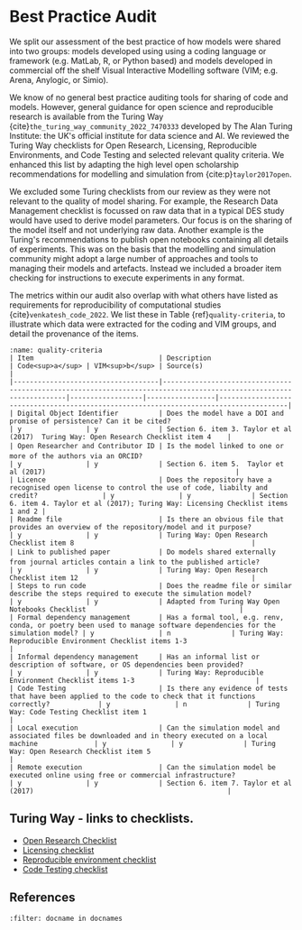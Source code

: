# Best Practice Audit


We split our assessment of the best practice of how models were shared into two groups: models developed using using a coding language or framework (e.g. MatLab, R, or Python based) and models developed in commercial off the shelf Visual Interactive Modelling software (VIM; e.g. Arena, Anylogic, or Simio).  

We know of no general best practice auditing tools for sharing of code and models. However, general guidance for open science and reproducible research is available from the Turing Way {cite}`the_turing_way_community_2022_7470333` developed by The Alan Turing Institute: the UK's official institute for data science and AI. We reviewed the Turing Way checklists for Open Research, Licensing, Reproducible Environments, and Code Testing and selected relevant quality criteria.  We enhanced this list by adapting the high level open scholarship recommendations for modelling and simulation from {cite:p}`taylor2017open`.

We excluded some Turing checklists from our review as they were not relevant to the quality of model sharing.  For example, the Research Data Management checklist is focussed on raw data that in a typical DES study would have used to derive model parameters.  Our focus is on the sharing of the model itself and not underlying raw data. Another example is the Turing's recommendations to publish open notebooks containing all details of experiments. This was on the basis that the modelling and simulation community might adopt a large number of approaches and tools to managing their models and artefacts. Instead we included a broader item checking for instructions to execute experiments in any format.

The metrics within our audit also overlap with what others have listed as requirements for reproducibility of computational studies {cite}`venkatesh_code_2022`.  We list these in Table {ref}`quality-criteria`, to illustrate which data were extracted for the coding and VIM groups, and detail the provenance of the items.

```{table} Quality Audit: Metrics and Sources.
:name: quality-criteria
| Item                               | Description                                                                                                        | Code<sup>a</sup> | VIM<sup>b</sup> | Source(s)                                                                             |
|------------------------------------|--------------------------------------------------------------------------------------------------------------------|------------------|-----------------|---------------------------------------------------------------------------------------|
| Digital Object Identifier          | Does the model have a DOI and promise of persistence? Can it be cited?                                             | y                | y               | Section 6. item 3. Taylor et al (2017)  Turing Way: Open Research Checklist item 4    |
| Open Researcher and Contributor ID | Is the model linked to one or more of the authors via an ORCID?                                                    | y                | y               | Section 6. item 5.  Taylor et al (2017)                                               |
| Licence                            | Does the repository have a recognised open license to control the use of code, liabilty and credit?                | y                | y               | Section 6. item 4. Taylor et al (2017); Turing Way: Licensing Checklist items 1 and 2 |
| Readme file                        | Is there an obvious file that provides an overview of the repository/model and it purpose?                         | y                | y               | Turing Way: Open Research Checklist item 8                                            |
| Link to published paper            | Do models shared externally from journal articles contain a link to the published article?                         | y                | y               | Turing Way: Open Research Checklist item 12                                           |
| Steps to run code                  | Does the readme file or similar describe the steps required to execute the simulation model?                       | y                | y               | Adapted from Turing Way Open Notebooks Checklist                                      |
| Formal dependency management       | Has a formal tool, e.g. renv, conda, or poetry been used to manage software dependencies for the simulation model? | y                | n               | Turing Way: Reproducible Environment Checklist items 1-3                              |
| Informal dependency management     | Has an informal list or description of software, or OS dependencies been provided?                                 | y                | y               | Turing Way: Reproducible Environment Checklist items 1-3                              |
| Code Testing                       | Is there any evidence of tests that have been applied to the code to check that it functions correctly?            | y                | n               | Turing Way: Code Testing Checklist item 1                                             |
| Local execution                    | Can the simulation model and associated files be downloaded and in theory executed on a local machine              | y                | y               | Turing Way: Open Research Checklist item 5                                            |
| Remote execution                   | Can the simulation model be executed online using free or commercial infrastructure?                               | y                | y               | Section 6. item 7. Taylor et al (2017)                                                |
```

## Turing Way - links to checklists.

* [Open Research Checklist](https://the-turing-way.netlify.app/reproducible-research/open/open-checklist.html)
* [Licensing checklist](https://the-turing-way.netlify.app/reproducible-research/licensing/licensing-checklist.html)
* [Reproducible environment checklist](https://the-turing-way.netlify.app/reproducible-research/renv/renv-resources.html)
* [Code Testing checklist](https://the-turing-way.netlify.app/reproducible-research/testing/testing-checklist.html)


## References

```{bibliography}
:filter: docname in docnames
```